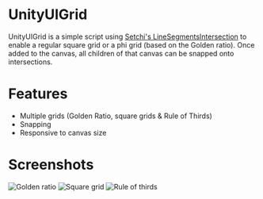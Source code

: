 # UnityUIGrid

UnityUIGrid is a simple script using [Setchi's LineSegmentsIntersection](https://github.com/setchi/Unity-LineSegmentsIntersection) to enable a regular square grid or a phi grid (based on the Golden ratio). Once added to the canvas, all children of that canvas can be snapped onto intersections.

# Features
- Multiple grids (Golden Ratio, square grids & Rule of Thirds)
- Snapping
- Responsive to canvas size



# Screenshots
![Golden ratio](https://i.imgur.com/1tBlOuZ.png)
![Square grid](https://i.imgur.com/i0iU5eH.png)
![Rule of thirds](https://i.imgur.com/mvxcX2p.png)
